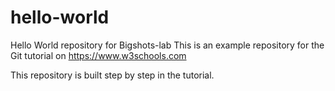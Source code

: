 # hello-world
Hello World repository for Bigshots-lab
This is an example repository for the Git tutorial on https://www.w3schools.com

This repository is built step by step in the tutorial.